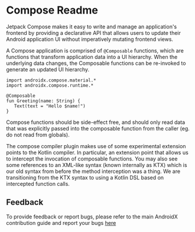 # Compose Readme

Jetpack Compose makes it easy to write and manage an application's frontend by providing a declarative API that allows users to update their Android application UI without imperatively mutating frontend views.

A Compose application is comprised of `@Composable` functions, which are functions that transform application data into a UI hierarchy.  When the underlying data changes, the Composable functions can be re-invoked to generate an updated UI hierarchy.

```
import androidx.compose.material.*
import androidx.compose.runtime.*

@Composable
fun Greeting(name: String) {
   Text(text = "Hello $name!")
}
```

Compose functions should be side-effect free, and should only read data that was explicitly passed into the composable function from the caller (eg. do not read from globals).

The compose compiler plugin makes use of some experimental extension points to the Kotlin compiler.  In particular, an extension point that allows us to intercept the invocation of composable functions.  You may also see some references to an XML-like syntax (known internally as KTX) which is our old syntax from before the method interception was a thing.  We are transitioning from the KTX syntax to using a Kotlin DSL based on intercepted function calls.

## Feedback
To provide feedback or report bugs, please refer to the main AndroidX contribution guide and report your bugs [here](https://issuetracker.google.com/issues/new?component=610764)


